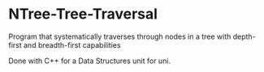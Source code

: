 # NTree-Tree-Traversal
Program that systematically traverses through nodes in a tree with depth-first and breadth-first capabilities

Done with C++ for a Data Structures unit for uni.
